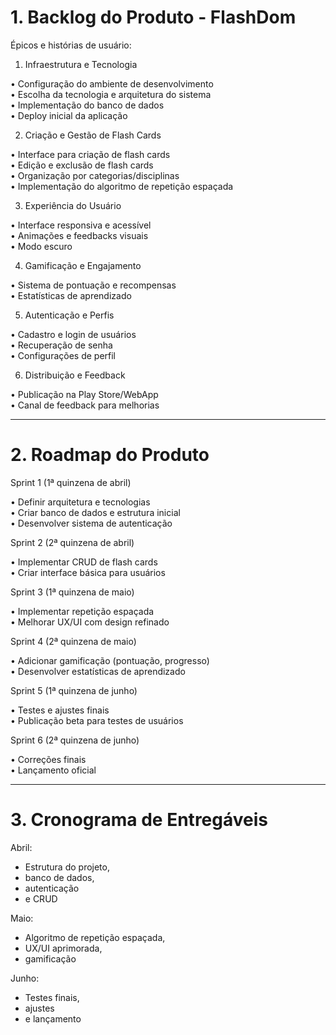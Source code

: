 # 1. Backlog do Produto - FlashDom

Épicos e histórias de usuário:

1. Infraestrutura e Tecnologia

• Configuração do ambiente de desenvolvimento<br>
• Escolha da tecnologia e arquitetura do sistema<br>
• Implementação do banco de dados<br>
• Deploy inicial da aplicação


2. Criação e Gestão de Flash Cards

• Interface para criação de flash cards<br>
• Edição e exclusão de flash cards<br>
• Organização por categorias/disciplinas<br>
• Implementação do algoritmo de repetição espaçada


3. Experiência do Usuário

• Interface responsiva e acessível<br>
• Animações e feedbacks visuais<br>
• Modo escuro


4. Gamificação e Engajamento

• Sistema de pontuação e recompensas<br>
• Estatísticas de aprendizado


5. Autenticação e Perfis

• Cadastro e login de usuários<br>
• Recuperação de senha<br>
• Configurações de perfil


6. Distribuição e Feedback

• Publicação na Play Store/WebApp<br>
• Canal de feedback para melhorias

--- --- ---

# 2. Roadmap do Produto


Sprint 1 (1ª quinzena de abril)

• Definir arquitetura e tecnologias<br>
• Criar banco de dados e estrutura inicial<br>
• Desenvolver sistema de autenticação


Sprint 2 (2ª quinzena de abril)

• Implementar CRUD de flash cards<br>
• Criar interface básica para usuários


Sprint 3 (1ª quinzena de maio)

• Implementar repetição espaçada<br>
• Melhorar UX/UI com design refinado


Sprint 4 (2ª quinzena de maio)

• Adicionar gamificação (pontuação, progresso)<br>
• Desenvolver estatísticas de aprendizado


Sprint 5 (1ª quinzena de junho)

• Testes e ajustes finais<br>
• Publicação beta para testes de usuários


Sprint 6 (2ª quinzena de junho)

• Correções finais<br>
• Lançamento oficial

--- --- ---

# 3. Cronograma de Entregáveis

Abril: 
  - Estrutura do projeto,
  - banco de dados,
  - autenticação
  - e CRUD

Maio: 
  - Algoritmo de repetição espaçada,
  - UX/UI aprimorada,
  - gamificação

Junho: 
  - Testes finais,
  - ajustes
  - e lançamento
